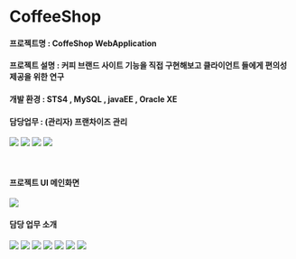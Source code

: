 # CoffeeShop

<h4>프로젝트명  : CoffeShop WebApplication</h4>
<h4>프로젝트 설명  : 커피 브랜드 사이트 기능을 직접 구현해보고 클라이언트 들에게 편의성 제공을 위한 연구 </h4>
<h4>개발 환경  : STS4 , MySQL , javaEE , Oracle XE</h4>
<h4>담당업무 : (관리자) 프랜차이즈 관리</h4>

<img src="https://postfiles.pstatic.net/MjAxOTA2MjdfMTEg/MDAxNTYxNjQ3MDExMzMz.-LvICyDmC-dQe61PPkzckh2GKzHAKgFYOn_cMEloAV0g.MVCSkS_7G8LyszJIuPXuhFQHoSBCRWXnHEJ7kiPSxZ0g.PNG.kidsgk4/image.png?type=w580"/>


<img src="https://postfiles.pstatic.net/MjAxOTA3MDhfMzAw/MDAxNTYyNTY2NjMxMjY4.i3ykZMsgLbXUwLd2xq6R4QV8pYroMFY7yxqjUfVHPE0g.2RTtSo7IIKyLVvj2W9eSzF-swc1-tPb5ED6eVFkDV0kg.PNG.kidsgk4/image.png?type=w580"/>


<img src="https://postfiles.pstatic.net/MjAxOTA3MDhfMTU3/MDAxNTYyNTY2NzAzNTIy._KydS3N_NGRCs4uX7aJ6zKMxkjg91CnZR5hCv849rRwg.kOzz2-yr5bEfd0pFyogGQitlHOWapC67wNNiNgUE4Ykg.PNG.kidsgk4/image.png?type=w580"/>

<img src="https://postfiles.pstatic.net/MjAxOTA3MDhfMjkw/MDAxNTYyNTY2NzcyNDAy.i2R_IGZSZQwoTmuQTB7liNvSw_R_rcATf3QaE-aHJaEg.F9h0YxkvbMeEps4X-bpzgtSv5UVIGNsgVEdIOsGYmnsg.PNG.kidsgk4/image.png?type=w580"/>

<p>
<br/>

<h4>프로젝트 UI 메인화면</h4>

<img src="https://postfiles.pstatic.net/MjAxOTA3MDhfMTYz/MDAxNTYyNTY3MjI3Mjcw.U_zBVfMJz4ut0uY5wJBzl79MW_9w03Bg_vWx3rILaqwg._U1OgSBaayk2Tyd8XAOS0WMaouR-gX-01aIRw_fL58Ig.PNG.kidsgk4/image.png?type=w580"/>

<h4>담당 업무 소개</h4>

<img src="https://postfiles.pstatic.net/MjAxOTA3MDhfMyAg/MDAxNTYyNTY3Mzg0NDM0.k8JOZZ-uYGgxhGR57x1HY0zclunnsZVPJe5kq8f27tkg.ObOFE2_droOT9LGsxIStJXitQvD2vauQ9kkk07FZNcAg.PNG.kidsgk4/image.png?type=w580"/>

<img src="https://postfiles.pstatic.net/MjAxOTA3MDhfMTA4/MDAxNTYyNTY3NDMwMjk2.GIFRNjevttTgjhoUH4VKmw0KceDQoje195o1WEAYZb0g.kXbWedhmu2XgbDdqztzrvTCzNm6gCr4vdRuf46cz184g.PNG.kidsgk4/image.png?type=w580"/>

<img src="https://postfiles.pstatic.net/MjAxOTA3MDhfMjEw/MDAxNTYyNTY3NDU0MTkw.DVu0zAC0uyfak6ic-oCbmKnWCyoK6GX9SOd7PE8Oqn8g.o24_QzTbUyKlutH8n6k4m6-83NL5XFOsAOaHjgqpd6og.PNG.kidsgk4/image.png?type=w580"/>

<img src="https://postfiles.pstatic.net/MjAxOTA3MDhfMTUw/MDAxNTYyNTY3NDc5MzYx._i2C_HgaE5CvrpXOG-fasI2goqdplc140ypQZzcn-Jsg.Ij8rw-n_XRUl1m-vjaKdRiGkKSGEHNztM_JHZWg2TIog.PNG.kidsgk4/image.png?type=w580"/>

<img src="https://postfiles.pstatic.net/MjAxOTA3MDhfNTgg/MDAxNTYyNTY3NTA1MDA4.ka33Jt8pmmx8HP2G7Vsk4-rI9PVN0x9I2bwDMAGYyncg.KfKXWgpTd9D7EmdHOzVzM3NvoYjLsOpLTUvURxIQUrQg.PNG.kidsgk4/image.png?type=w580"/>

<img src="https://postfiles.pstatic.net/MjAxOTA3MDhfMjM3/MDAxNTYyNTY3NTI0NDQw.8YXVAWOK-U32YX6pHHKWjrg4TTMtSLEW_nkHYw2QClAg.-a46MSq-rxngeiDgLOgVsYf3eJtyEYnqO9bzOpVeuHwg.PNG.kidsgk4/image.png?type=w580"/>

<img src="https://postfiles.pstatic.net/MjAxOTA3MDhfMjQ3/MDAxNTYyNTY3NTUzNDYx.L1E-h9v7CgbZbHKFtcCItY4uRwO-Am4aiEtgqK3f6fgg.5R76aQQwvyD3ZYOPQpbE5UPLm1dWgDTHCT5oZiuulXYg.PNG.kidsgk4/image.png?type=w580"/>





